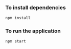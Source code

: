 ### To install dependencies

```bash
npm install
```


### To run the application

```bash
npm start
```
